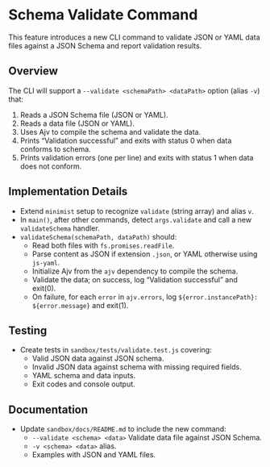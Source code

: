 # Schema Validate Command

This feature introduces a new CLI command to validate JSON or YAML data files against a JSON Schema and report validation results.

## Overview

The CLI will support a `--validate <schemaPath> <dataPath>` option (alias `-v`) that:

1. Reads a JSON Schema file (JSON or YAML).
2. Reads a data file (JSON or YAML).
3. Uses Ajv to compile the schema and validate the data.
4. Prints “Validation successful” and exits with status 0 when data conforms to schema.
5. Prints validation errors (one per line) and exits with status 1 when data does not conform.

## Implementation Details

- Extend `minimist` setup to recognize `validate` (string array) and alias `v`.
- In `main()`, after other commands, detect `args.validate` and call a new `validateSchema` handler.
- `validateSchema(schemaPath, dataPath)` should:
  - Read both files with `fs.promises.readFile`.
  - Parse content as JSON if extension `.json`, or YAML otherwise using `js-yaml`.
  - Initialize Ajv from the `ajv` dependency to compile the schema.
  - Validate the data; on success, log “Validation successful” and exit(0).
  - On failure, for each `error` in `ajv.errors`, log `${error.instancePath}: ${error.message}` and exit(1).

## Testing

- Create tests in `sandbox/tests/validate.test.js` covering:
  - Valid JSON data against JSON schema.
  - Invalid JSON data against schema with missing required fields.
  - YAML schema and data inputs.
  - Exit codes and console output.

## Documentation

- Update `sandbox/docs/README.md` to include the new command:
  - `--validate <schema> <data>`  Validate data file against JSON Schema.
  - `-v <schema> <data>` alias.
  - Examples with JSON and YAML files.


